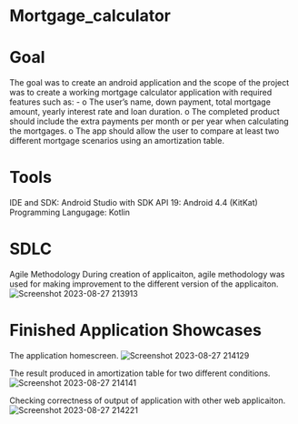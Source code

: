 # Mortgage_calculator

# Goal
The goal was to create an android application and the scope of the project was to create a working mortgage calculator application with required features such as: -
o The user’s name, down payment, total mortgage amount, yearly interest rate and loan duration.
o The completed product should include the extra payments per month or per year when calculating the mortgages.
o The app should allow the user to compare at least two different mortgage scenarios using an amortization table.

# Tools
IDE and SDK: Android Studio with SDK API 19: Android 4.4 (KitKat) <br>
Programming Langugage: Kotlin

# SDLC 
Agile Methodology
During creation of applicaiton, agile methodology was used for making improvement to the different version of the applicaiton.
![Screenshot 2023-08-27 213913](https://github.com/KendraBikram/Mortgage_calculator/assets/91078829/cc0d39a6-db46-40ef-a4a2-b87b0bf0297c)

# Finished Application Showcases
The application homescreen.
![Screenshot 2023-08-27 214129](https://github.com/KendraBikram/Mortgage_calculator/assets/91078829/30b971b1-edc5-4dc3-99b7-28574f127664)

The result produced in amortization table for two different conditions.
![Screenshot 2023-08-27 214141](https://github.com/KendraBikram/Mortgage_calculator/assets/91078829/ded365c6-065e-478a-a103-17059333875f)

Checking correctness of output of application with other web applicaiton.
![Screenshot 2023-08-27 214221](https://github.com/KendraBikram/Mortgage_calculator/assets/91078829/5d5794a7-87af-4f09-97e5-f0cdb005c226)

